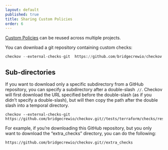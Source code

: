 ```yaml
---
layout: default
published: true
title: Sharing Custom Policies
order: 6
---
```


[Custom Policies](doc:custom-policies) can be reused across multiple projects. 

You can download a git repository containing custom checks: 

```python
checkov --external-checks-git  https://github.com/bridgecrewio/checkov.git
```

## Sub-directories

If you want to download only a specific subdirectory from a GitHub repository, you can specify a subdirectory after a double-slash` //`. Checkov will first download the URL specified before the double-slash (as if you didn’t specify a double-slash), but will then copy the path after the double slash into a temporal directory.

```text
checkov --external-checks-git  https://github.com/bridgecrewio/checkov.git//tests/terraform/checks/resource/registry/example_external_dir/extra_checks
```

For example, if you’re downloading this GitHub repository, but you only want to download the “extra_checks” directory, you can do the following:

`https://github.com/bridgecrewio/checkov.git//extra_checks`